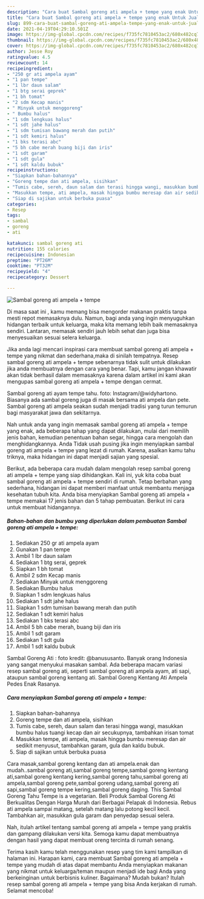 ```yaml
---
description: "Cara buat Sambal goreng ati ampela + tempe yang enak Untuk Jualan"
title: "Cara buat Sambal goreng ati ampela + tempe yang enak Untuk Jualan"
slug: 899-cara-buat-sambal-goreng-ati-ampela-tempe-yang-enak-untuk-jualan
date: 2021-04-19T04:29:10.501Z
image: https://img-global.cpcdn.com/recipes/f735fc7810453ac2/680x482cq70/sambal-goreng-ati-ampela-tempe-foto-resep-utama.jpg
thumbnail: https://img-global.cpcdn.com/recipes/f735fc7810453ac2/680x482cq70/sambal-goreng-ati-ampela-tempe-foto-resep-utama.jpg
cover: https://img-global.cpcdn.com/recipes/f735fc7810453ac2/680x482cq70/sambal-goreng-ati-ampela-tempe-foto-resep-utama.jpg
author: Jesse Roy
ratingvalue: 4.5
reviewcount: 14
recipeingredient:
- "250 gr ati ampela ayam"
- "1 pan tempe"
- "1 lbr daun salam"
- "1 btg serai geprek"
- "1 bh tomat"
- "2 sdm Kecap manis"
- " Minyak untuk menggoreng"
- " Bumbu halus"
- "1 sdm lengkuas halus"
- "1 sdt jahe halus"
- "1 sdm tumisan bawang merah dan putih"
- "1 sdt kemiri halus"
- "1 bks terasi abc"
- "5 bh cabe merah buang biji dan iris"
- "1 sdt garam"
- "1 sdt gula"
- "1 sdt kaldu bubuk"
recipeinstructions:
- "Siapkan bahan-bahannya"
- "Goreng tempe dan ati ampela, sisihkan"
- "Tumis cabe, sereh, daun salam dan terasi hingga wangi, masukkan bumbu halus tuangi kecap dan air secukupnya, tambahkan irisan tomat"
- "Masukkan tempe, ati ampela, masak hingga bumbu meresap dan air sedikit menyusut, tambahkan garam, gula dan kaldu bubuk."
- "Siap di sajikan untuk berbuka puasa"
categories:
- Resep
tags:
- sambal
- goreng
- ati

katakunci: sambal goreng ati 
nutrition: 155 calories
recipecuisine: Indonesian
preptime: "PT26M"
cooktime: "PT32M"
recipeyield: "4"
recipecategory: Dessert

---
```



![Sambal goreng ati ampela + tempe](https://img-global.cpcdn.com/recipes/f735fc7810453ac2/680x482cq70/sambal-goreng-ati-ampela-tempe-foto-resep-utama.jpg)

Di masa  saat ini , kamu memang bisa mengorder makanan praktis tanpa mesti repot memasaknya dulu. Namun, bagi anda yang ingin menyuguhkan hidangan terbaik untuk keluarga, maka kita memang lebih baik memasaknya sendiri. Lantaran, memasak sendiri jauh lebih sehat dan juga bisa menyesuaikan sesuai selera keluarga.

Jika anda lagi mencari inspirasi cara membuat sambal goreng ati ampela + tempe yang nikmat dan sederhana,maka di sinilah tempatnya. Resep sambal goreng ati ampela + tempe  sebenarnya tidak sulit untuk dilakukan jika anda membuatnya dengan cara yang benar. Tapi, kamu jangan khawatir akan tidak berhasil dalam memasaknya 
karena dalam artikel ini kami akan mengupas sambal goreng ati ampela + tempe dengan cermat.  

Sambal goreng ati ayam tempe tahu. foto: Instagram/@widyhartono. Biasanya ada sambal goreng juga di masak bersama ati ampela dan pete. Sambal goreng ati ampela seakan sudah menjadi tradisi yang turun temurun bagi masyarakat jawa dan sekitarnya.

Nah untuk anda yang ingin memasak sambal goreng ati ampela + tempe yang enak, ada beberapa tahap yang dapat dilakukan, mulai dari memilih jenis bahan, kemudian penentuan bahan segar, hingga cara mengolah dan menghidangkannya. Anda Tidak usah pusing jika ingin menyiapkan sambal goreng ati ampela + tempe yang lezat di rumah. Karena, asalkan kamu  tahu triknya, maka hidangan ini dapat menjadi sajian yang spesial.

Berikut, ada beberapa cara mudah dalam mengolah resep sambal goreng ati ampela + tempe yang siap dihidangkan. Kali ini, yuk kita coba buat sambal goreng ati ampela + tempe sendiri di rumah. Tetap berbahan yang sederhana, hidangan ini dapat memberi manfaat untuk membantu menjaga kesehatan tubuh kita. Anda bisa menyiapkan Sambal goreng ati ampela + tempe memakai 17 jenis bahan dan 5 tahap pembuatan. Berikut ini cara untuk membuat hidangannya.

<!--inarticleads1-->

##### Bahan-bahan dan bumbu yang diperlukan dalam pembuatan Sambal goreng ati ampela + tempe:

1. Sediakan 250 gr ati ampela ayam
1. Gunakan 1 pan tempe
1. Ambil 1 lbr daun salam
1. Sediakan 1 btg serai, geprek
1. Siapkan 1 bh tomat
1. Ambil 2 sdm Kecap manis
1. Sediakan  Minyak untuk menggoreng
1. Sediakan  Bumbu halus
1. Siapkan 1 sdm lengkuas halus
1. Sediakan 1 sdt jahe halus
1. Siapkan 1 sdm tumisan bawang merah dan putih
1. Sediakan 1 sdt kemiri halus
1. Sediakan 1 bks terasi abc
1. Ambil 5 bh cabe merah, buang biji dan iris
1. Ambil 1 sdt garam
1. Sediakan 1 sdt gula
1. Ambil 1 sdt kaldu bubuk


Sambal Goreng Ati : foto kredit: @banususanto. Banyak orang Indonesia yang sangat menyukui masakan sambal. Ada beberapa macam variasi resep sambal goreng ati, seperti sambal goreng ati ampela ayam, ati sapi, ataupun sambal goreng kentang ati. Sambal Goreng Kentang Ati Ampela Pedes Enak Rasanya. 

<!--inarticleads2-->

##### Cara menyiapkan Sambal goreng ati ampela + tempe:

1. Siapkan bahan-bahannya
1. Goreng tempe dan ati ampela, sisihkan
1. Tumis cabe, sereh, daun salam dan terasi hingga wangi, masukkan bumbu halus tuangi kecap dan air secukupnya, tambahkan irisan tomat
1. Masukkan tempe, ati ampela, masak hingga bumbu meresap dan air sedikit menyusut, tambahkan garam, gula dan kaldu bubuk.
1. Siap di sajikan untuk berbuka puasa


Cara masak,sambal goreng kentang dan ati ampela.enak dan mudah..sambal goreng ati,sambal goreng tempe,sambal goreng kentang ati,sambal goreng kentang kering,sambal goreng tahu,sambal goreng ati ampela,sambal goreng pete,sambal goreng udang,sambal goreng ati sapi,sambal goreng tempe kering,sambal goreng daging. This Sambal Goreng Tahu Tempe is a vegetarian. Beli Produk Sambal Goreng Ati Berkualitas Dengan Harga Murah dari Berbagai Pelapak di Indonesia. Rebus ati ampela sampai matang, setelah matang lalu potong kecil kecil. Tambahkan air, masukkan gula garam dan penyedap sesuai selera. 

Nah, itulah artikel tentang  sambal goreng ati ampela + tempe  yang praktis dan gampang dilakukan versi kita. Semoga kamu dapat membuatnya dengan hasil yang dapat membuat oreng tercinta di rumah senang. 

Terima kasih kamu telah menggunakan resep yang tim kami tampilkan di halaman ini. Harapan kami, cara membuat  Sambal goreng ati ampela + tempe yang mudah di atas dapat membantu Anda menyiapkan makanan yang nikmat untuk keluarga/teman maupun menjadi ide bagi Anda yang berkeinginan untuk berbisnis kuliner. Bagaimana? Mudah bukan? Itulah resep sambal goreng ati ampela + tempe yang bisa Anda kerjakan di rumah. Selamat mencoba!

